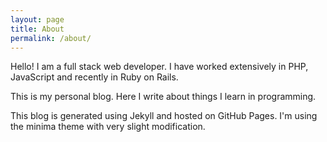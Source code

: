 ```yaml
---
layout: page
title: About
permalink: /about/
---
```


Hello! I am a full stack web developer. I have worked extensively in PHP, JavaScript and recently in Ruby on Rails. 

This is my personal blog. Here I write about things I learn in programming.

This blog is generated using Jekyll and hosted on GitHub Pages. I'm using the minima theme with very slight modification.
